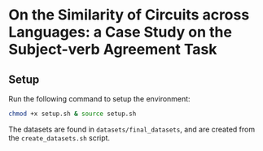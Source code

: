 # On the Similarity of Circuits across Languages: a Case Study on the Subject-verb Agreement Task

## Setup

Run the following command to setup the environment:
```bash
chmod +x setup.sh & source setup.sh
```

The datasets are found in `datasets/final_datasets`, and are created from the `create_datasets.sh` script.
